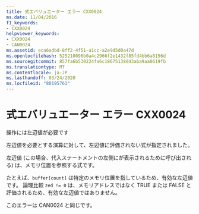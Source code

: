 ```yaml
---
title: 式エバリュエーター エラー CXX0024
ms.date: 11/04/2016
f1_keywords:
- CXX0024
helpviewer_keywords:
- CXX0024
- CAN0024
ms.assetid: eca6adbd-8ff2-4f51-a1cc-a2e9d5d0a47d
ms.openlocfilehash: 525210090b0a4c2966f2e1432f85fd4bb6a8156d
ms.sourcegitcommit: 857fa6b530224fa6c18675138043aba9aa0619fb
ms.translationtype: MT
ms.contentlocale: ja-JP
ms.lasthandoff: 03/24/2020
ms.locfileid: "80195761"
---
```

# <a name="expression-evaluator-error-cxx0024"></a>式エバリュエーター エラー CXX0024

操作には左辺値が必要です

左辺値を必要とする演算に対して、左辺値に評価されない式が指定されました。

左辺値 (この場合、代入ステートメントの左側にが表示されるために呼び出される) は、メモリ位置を参照する式です。

たとえば、`buffer[count]` は特定のメモリ位置を指しているため、有効な左辺値です。 論理比較 `zed != 0` は、メモリアドレスではなく TRUE または FALSE と評価されるため、有効な左辺値ではありません。

このエラーは CAN0024 と同じです。

